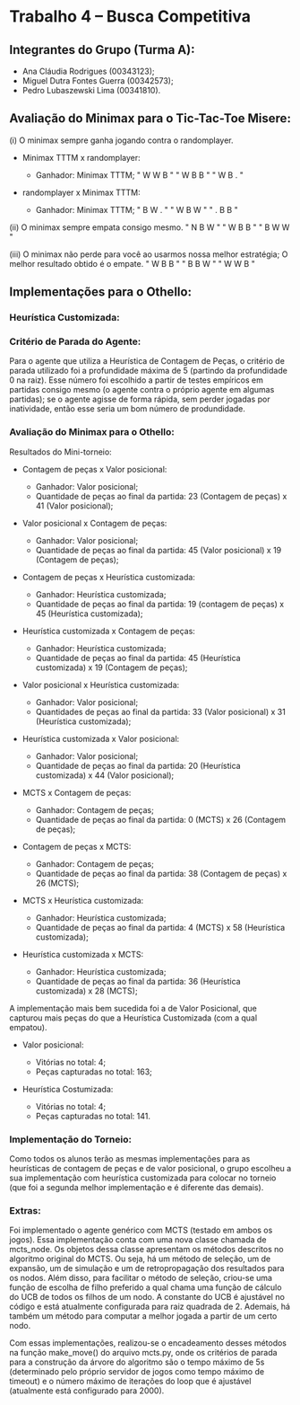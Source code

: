 # Trabalho 4 – Busca Competitiva

## Integrantes do Grupo (Turma A):

- Ana Cláudia Rodrigues (00343123);
- Miguel Dutra Fontes Guerra (00342573);
- Pedro Lubaszewski Lima (00341810).

## Avaliação do Minimax para o Tic-Tac-Toe Misere:

(i)   O minimax sempre ganha jogando contra o randomplayer.
- Minimax TTTM x randomplayer:
    - Ganhador: Minimax TTTM;
        " W    W   B "
        " W    B   B "
        " W    B   . "

- randomplayer x Minimax TTTM:
    - Ganhador: Minimax TTTM;
        " B    W   . "
        " W    B   W "
        " .    B   B "
        
(ii)  O minimax sempre empata consigo mesmo.
        " N    B   W "
        " W    B   B "
        " B    W   W "
        
(iii) O minimax não perde para você ao usarmos nossa melhor estratégia; O melhor resultado obtido é o empate.
        " W    B   B "
        " B    B   W "
        " W    W   B "
        

## Implementações para o Othello:

### Heurística Customizada:

<!--
    Explicar como funciona e como foi elaborada a heurística customizada. Se foi consultada alguma fonte (site, livro, ...),
    referenciar aqui e explicar como que foi utilizado o conteúdo da referência (foi implementado exatamente como a referência,
    foi a inspiração para a implementação, foi uma combinação dessa e mais alguma outra referência, etc.).
-->


### Critério de Parada do Agente:

Para o agente que utiliza a Heurística de Contagem de Peças, o critério de parada utilizado foi a profundidade máxima de 5 (partindo
da profundidade 0 na raiz). Esse número foi escolhido a partir de testes empíricos em partidas consigo mesmo (o agente contra o próprio
agente em algumas partidas); se o agente agisse de forma rápida, sem perder jogadas por inatividade, então esse seria um bom número de
produndidade.


### Avaliação do Minimax para o Othello:

Resultados do Mini-torneio:

- Contagem de peças x Valor posicional:
    - Ganhador: Valor posicional;
    - Quantidade de peças ao final da partida: 23 (Contagem de peças) x 41 (Valor posicional);

- Valor posicional x Contagem de peças:
    - Ganhador: Valor posicional;
    - Quantidade de peças ao final da partida: 45 (Valor posicional) x 19 (Contagem de peças);

- Contagem de peças x Heurística customizada:
    - Ganhador: Heurística customizada;
    - Quantidade de peças ao final da partida: 19 (contagem de peças) x 45 (Heurística customizada);

- Heurística customizada x Contagem de peças:
    - Ganhador: Heurística customizada;
    - Quantidade de peças ao final da partida: 45 (Heurística customizada) x 19 (Contagem de peças);

- Valor posicional x Heurística customizada:
    - Ganhador: Valor posicional;
    - Quantidades de peças ao final da partida: 33 (Valor posicional) x 31 (Heurística customizada);

- Heurística customizada x Valor posicional:
    - Ganhador: Valor posicional;
    - Quantidade de peças ao final da partida: 20 (Heurística customizada) x 44 (Valor posicional);

- MCTS x Contagem de peças:
    - Ganhador: Contagem de peças;
    - Quantidade de peças ao final da partida: 0 (MCTS) x 26 (Contagem de peças);

- Contagem de peças x MCTS:
    - Ganhador: Contagem de peças;
    - Quantidade de peças ao final da partida: 38 (Contagem de peças) x 26 (MCTS);

- MCTS x Heurística customizada:
    - Ganhador: Heurística customizada;
    - Quantidade de peças ao final da partida: 4 (MCTS) x 58 (Heurística customizada);

- Heurística customizada x MCTS:
    - Ganhador: Heurística customizada;
    - Quantidade de peças ao final da partida: 36 (Heurística customizada) x 28 (MCTS);

A implementação mais bem sucedida foi a de Valor Posicional, que capturou mais peças do que a Heurística Customizada (com a qual empatou).

- Valor posicional:
    - Vitórias no total: 4;
    - Peças capturadas no total: 163;

- Heurística Costumizada:
    - Vitórias no total: 4;
    - Peças capturadas no total: 141.

### Implementação do Torneio:

Como todos os alunos terão as mesmas implementações para as heurísticas de contagem de peças e de valor posicional, o grupo escolheu a sua implementação com heurística customizada para colocar no torneio (que foi a segunda melhor implementação e é diferente das demais).

### Extras:

Foi implementado o agente genérico com MCTS (testado em ambos os jogos). Essa implementação conta com uma nova classe chamada de
mcts_node. Os objetos dessa classe apresentam os métodos descritos no algoritmo original do MCTS. Ou seja, há um método de seleção,
um de expansão, um de simulação e um de retropropagação dos resultados para os nodos. Além disso, para facilitar o método de seleção,
criou-se uma função de escolha de filho preferido a qual chama uma função de cálculo do UCB de todos os filhos de um nodo. A constante
do UCB é ajustável no código e está atualmente configurada para raiz quadrada de 2. Ademais, há também um método para computar a melhor
jogada a partir de um certo nodo.

Com essas implementações, realizou-se o encadeamento desses métodos na função make_move() do arquivo mcts.py, onde os critérios de parada
para a construção da árvore do algoritmo são o tempo máximo de 5s (determinado pelo próprio servidor de jogos como tempo máximo de timeout)
e o número máximo de iterações do loop que é ajustável (atualmente está configurado para 2000).